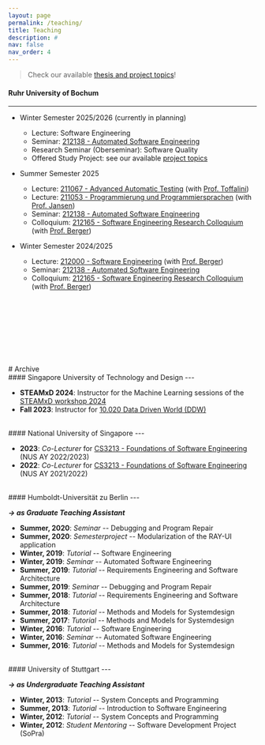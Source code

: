 ```yaml
---
layout: page
permalink: /teaching/
title: Teaching
description: #
nav: false
nav_order: 4
---
```


<!-- #### Thesis/Project Topics
---
→ Check our available [thesis and project topics](../topics)!

<br>-->

> Check our available [thesis and project topics](../topics)!


#### Ruhr University of Bochum
---

* Winter Semester 2025/2026 (currently in planning)
	* Lecture: Software Engineering
   * Seminar: [212138 - Automated Software Engineering](./courses/seminar-ase-2025-26)
   * Research Seminar (Oberseminar): Software Quality
   * Offered Study Project: see our available [project topics](../topics)
       
* Summer Semester 2025
   * Lecture: [211067 - Advanced Automatic Testing](https://vvz.ruhr-uni-bochum.de/campus/all/event.asp?gguid=0xF202047D59824A7DAD31C11AA4AE8090) (with [Prof. Toffalini](https://flaviotoffalini.info/))
   * Lecture: [211053 - Programmierung und Programmiersprachen](https://vvz.ruhr-uni-bochum.de/campus/all/event.asp?gguid=0xD25FC8F0E1394B58A957C84A759ECFDF) (with [Prof. Jansen](https://nilsjansen.org/))
   * Seminar: [212138 - Automated Software Engineering](./courses/seminar-ase-2025)
   * Colloquium: [212165 - Software Engineering Research Colloquium](./courses/colloquium) (with [Prof. Berger](https://se.ruhr-uni-bochum.de/thorsten-berger/))

* Winter Semester 2024/2025
   * Lecture: [212000 - Software Engineering](https://vvz.ruhr-uni-bochum.de/campus/all/event.asp?gguid=0x9A68AF2D47BD4F389F878110A6C4D911) (with [Prof. Berger](https://se.ruhr-uni-bochum.de/thorsten-berger/))
   * Seminar: [212138 - Automated Software Engineering](./courses/seminar-ase-2024-25)
   * Colloquium: [212165 - Software Engineering Research Colloquium](./courses/colloquium) (with [Prof. Berger](https://se.ruhr-uni-bochum.de/thorsten-berger/))

<br>
<br>
<br>
<br>
<br>
<br>
<br>
<br>
# Archive

<!-- <br>
#### Ruhr University of Bochum
---
TBA-->

<br>
#### Singapore University of Technology and Design
---

* **STEAMxD 2024**: Instructor for the Machine Learning sessions of the [STEAMxD workshop 2024](https://smt.sutd.edu.sg/steamxd/steamxd-workshop-2024/)
* **Fall 2023**: Instructor for <a href="https://smt.sutd.edu.sg/education/undergraduate/courses/10020-data-driven-world/">10.020 Data Driven World (DDW)</a>

<br>
#### National University of Singapore
---

* **2023**: *Co-Lecturer* for <a href="https://cs3213-fse.github.io">CS3213 - Foundations of Software Engineering</a> (NUS AY 2022/2023)
* **2022**: *Co-Lecturer* for <a href="https://cs3213-fse.github.io">CS3213 - Foundations of Software Engineering</a> (NUS AY 2021/2022)

<br>
#### Humboldt-Universität zu Berlin
---

<strong><i>&#8594; as Graduate Teaching Assistant</i></strong>

* **Summer, 2020**: *Seminar* -- Debugging and Program Repair
* **Summer, 2020**: *Semesterproject* -- Modularization of the RAY-UI application
* **Winter, 2019**: *Tutorial* -- Software Engineering
* **Winter, 2019**: *Seminar* -- Automated Software Engineering
* **Summer, 2019**: *Tutorial* -- Requirements Engineering and Software Architecture
* **Summer, 2019**: *Seminar* -- Debugging and Program Repair
* **Summer, 2018**: *Tutorial* -- Requirements Engineering and Software Architecture
* **Summer, 2018**: *Tutorial* -- Methods and Models for Systemdesign
* **Summer, 2017**: *Tutorial* -- Methods and Models for Systemdesign
* **Winter, 2016**: *Tutorial* -- Software Engineering
* **Winter, 2016**: *Seminar* -- Automated Software Engineering
* **Summer, 2016**: *Tutorial* -- Methods and Models for Systemdesign

<br>
#### University of Stuttgart
---

<strong><i>&#8594; as Undergraduate Teaching Assistant</i></strong>

* **Winter, 2013**: *Tutorial* -- System Concepts and Programming
* **Summer, 2013**: *Tutorial* -- Introduction to Software Engineering
* **Winter, 2012**: *Tutorial* -- System Concepts and Programming
* **Winter, 2012**: *Student Mentoring* -- Software Development Project (SoPra)